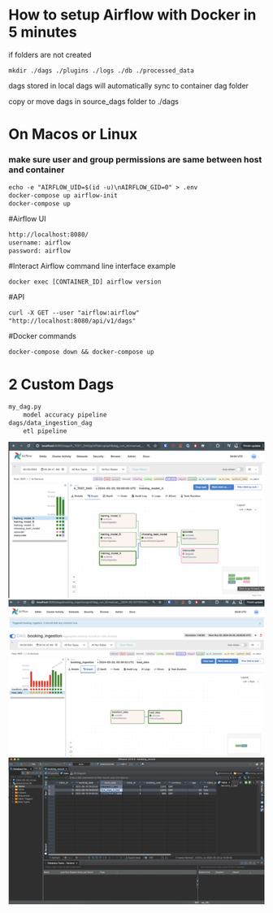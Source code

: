 # How to setup Airflow with Docker in 5 minutes
 if folders are not created

    mkdir ./dags ./plugins ./logs ./db ./processed_data

dags stored in local dags will automatically sync to container dag folder

copy or move dags in source_dags folder to ./dags

# On Macos or Linux
### make sure user and group permissions are same between host and container
 
    echo -e "AIRFLOW_UID=$(id -u)\nAIRFLOW_GID=0" > .env
    docker-compose up airflow-init
    docker-compose up

#Airflow UI
    
    http://localhost:8080/ 
    username: airflow
    password: airflow

#Interact Airflow command line interface example

    docker exec [CONTAINER_ID] airflow version

#API

    curl -X GET --user "airflow:airflow" "http://localhost:8080/api/v1/dags"

#Docker commands

    docker-compose down && docker-compose up

# 2 Custom Dags
    my_dag.py
        model accuracy pipeline
    dags/data_ingestion_dag
        etl pipeline


![Alt text](images/screenshot.png?raw=true "Airflow UI DAG")
![Alt text](images/booking.png?raw=true "ETL Client Hotel Booking")
![Alt text](images/dbeaver.png?raw=true "DBEaver")
